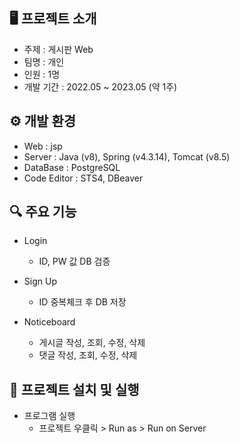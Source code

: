 ## 🖥 프로젝트 소개
- 주제 : 게시판 Web
- 팀명 : 개인
- 인원 : 1명
- 개발 기간 : 2022.05 ~ 2023.05 (약 1주)


## ⚙ 개발 환경
- Web : jsp
- Server : Java (v8), Spring (v4.3.14), Tomcat (v8.5)
- DataBase : PostgreSQL
- Code Editor : STS4, DBeaver


## 🔍 주요 기능
- Login
  - ID, PW 값 DB 검증

- Sign Up
  - ID 중복체크 후 DB 저장

- Noticeboard
  - 게시글 작성, 조회, 수정, 삭제
  - 댓글 작성, 조회, 수정, 삭제


## 🔁 프로젝트 설치 및 실행
- 프로그램 실행
  - 프로젝트 우클릭 > Run as > Run on Server
